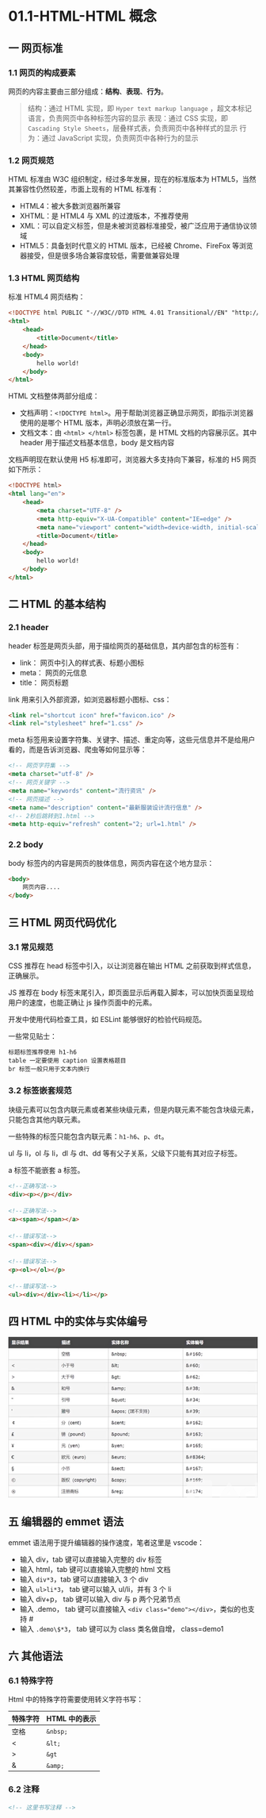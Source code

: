 # 01.1-HTML-HTML 概念

## 一 网页标准

### 1.1 网页的构成要素

网页的内容主要由三部分组成：**结构**、**表现**、**行为**。

> 结构：通过 HTML 实现，即 `Hyper text markup language` ，超文本标记语言，负责网页中各种标签内容的显示
> 表现：通过 CSS 实现，即 `Cascading Style Sheets`，层叠样式表，负责网页中各种样式的显示
> 行为：通过 JavaScript 实现，负责网页中各种行为的显示

### 1.2 网页规范

HTML 标准由 W3C 组织制定，经过多年发展，现在的标准版本为 HTML5，当然其兼容性仍然较差，市面上现有的 HTML 标准有：

-   HTML4：被大多数浏览器所兼容
-   XHTML：是 HTML4 与 XML 的过渡版本，不推荐使用
-   XML：可以自定义标签，但是未被浏览器标准接受，被广泛应用于通信协议领域
-   HTML5：具备划时代意义的 HTML 版本，已经被 Chrome、FireFox 等浏览器接受，但是很多场合兼容度较低，需要做兼容处理

### 1.3 HTML 网页结构

标准 HTML4 网页结构：

```html
<!DOCTYPE html PUBLIC "-//W3C//DTD HTML 4.01 Transitional//EN" "http://www.w3.org/TR/html4/loose.dtd">
<html>
    <head>
        <title>Document</title>
    </head>
    <body>
        hello world!
    </body>
</html>
```

HTML 文档整体两部分组成：

-   文档声明：`<!DOCTYPE html>`。用于帮助浏览器正确显示网页，即指示浏览器使用的是哪个 HTML 版本，声明必须放在第一行。
-   文档文本：由 `<html> </html>` 标签包裹，是 HTML 文档的内容展示区。其中 header 用于描述文档基本信息，body 是文档内容

文档声明现在默认使用 H5 标准即可，浏览器大多支持向下兼容，标准的 H5 网页如下所示：

```html
<!DOCTYPE html>
<html lang="en">
    <head>
        <meta charset="UTF-8" />
        <meta http-equiv="X-UA-Compatible" content="IE=edge" />
        <meta name="viewport" content="width=device-width, initial-scale=1.0" />
        <title>Document</title>
    </head>
    <body>
        hello world!
    </body>
</html>
```

## 二 HTML 的基本结构

### 2.1 header

header 标签是网页头部，用于描绘网页的基础信息，其内部包含的标签有：

-   link： 网页中引入的样式表、标题小图标
-   meta： 网页的元信息
-   title： 网页标题

link 用来引入外部资源，如浏览器标题小图标、css：

```html
<link rel="shortcut icon" href="favicon.ico" />
<link rel="stylesheet" href="1.css" />
```

meta 标签用来设置字符集、关键字、描述、重定向等，这些元信息并不是给用户看的，而是告诉浏览器、爬虫等如何显示等：

```html
<!-- 网页字符集 -->
<meta charset="utf-8" />
<!-- 网页关键字 -->
<meta name="keywords" content="流行资讯" />
<!-- 网页描述 -->
<meta name="description" content="最新服装设计流行信息" />
<!-- 2秒后跳转到1.html -->
<meta http-equiv="refresh" content="2; url=1.html" />
```

### 2.2 body

body 标签内的内容是网页的肢体信息，网页内容在这个地方显示：

```html
<body>
    网页内容....
</body>
```

## 三 HTML 网页代码优化

### 3.1 常见规范

CSS 推荐在 head 标签中引入，以让浏览器在输出 HTML 之前获取到样式信息，正确展示。

JS 推荐在 body 标签末尾引入，即页面显示后再载入脚本，可以加快页面呈现给用户的速度，也能正确让 js 操作页面中的元素。

开发中使用代码检查工具，如 ESLint 能够很好的检验代码规范。

一些常见贴士：

```txt
标题标签推荐使用 h1-h6
table 一定要使用 caption 设置表格题目
br 标签一般只用于文本内换行
```

### 3.2 标签嵌套规范

块级元素可以包含内联元素或者某些块级元素，但是内联元素不能包含块级元素，只能包含其他内联元素。

一些特殊的标签只能包含内联元素：`h1-h6`、`p`、`dt`。

ul 与 li，ol 与 li，dl 与 dt、dd 等有父子关系，父级下只能有其对应子标签。

a 标签不能嵌套 a 标签。

```html
<!--正确写法-->
<div><p></p></div>

<!--正确写法-->
<a><span></span></a>

<!--错误写法-->
<span><div></div></span>

<!--错误写法-->
<p><ol></ol></p>

<!--错误写法-->
<ul><div></div><li></li></p>
```

## 四 HTML 中的实体与实体编号

![HTML中的实体](../images/html/01.png)

## 五 编辑器的 emmet 语法

emmet 语法用于提升编辑器的操作速度，笔者这里是 vscode：

-   输入 div，tab 键可以直接输入完整的 div 标签
-   输入 html，tab 键可以直接输入完整的 html 文档
-   输入 `div*3`，tab 键可以直接输入 3 个 div
-   输入 `ul>li*3`， tab 键可以输入 ul/li，并有 3 个 li
-   输入 div+p， tab 键可以输入 div 与 p 两个兄弟节点
-   输入 .demo， tab 键可以直接输入 `<div class="demo"></div>`，类似的也支持 #
-   输入 `.demo\$*3`， tab 键可以为 class 类名做自增， class=demo1

## 六 其他语法

### 6.1 特殊字符

Html 中的特殊字符需要使用转义字符书写：

| 特殊字符 | HTML 中的表示 |
| -------- | ------------- |
| 空格     | `&nbsp;`      |
| <        | `&lt;`        |
| >        | `&gt`         |
| &        | `&amp;`       |

### 6.2 注释

```html
<!-- 这里书写注释 -->
```
